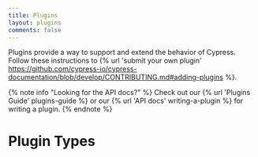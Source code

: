 ```yaml
---
title: Plugins
layout: plugins
comments: false
---
```


Plugins provide a way to support and extend the behavior of Cypress. Follow these instructions to {% url 'submit your own plugin' https://github.com/cypress-io/cypress-documentation/blob/develop/CONTRIBUTING.md#adding-plugins %}.

{% note info "Looking for the API docs?" %}
Check out our {% url 'Plugins Guide' plugins-guide %} or our {% url 'API docs' writing-a-plugin %} for writing a plugin.
{% endnote %}

# Plugin Types
